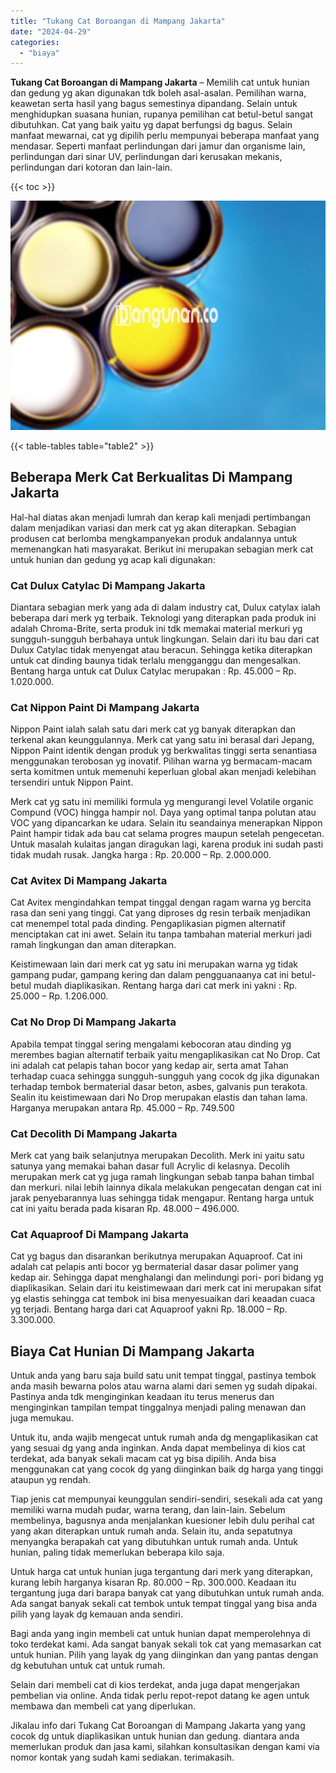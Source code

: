 ```yaml
---
title: "Tukang Cat Boroangan di Mampang Jakarta"
date: "2024-04-29"
categories: 
  - "biaya"
---
```


**Tukang Cat Boroangan di Mampang Jakarta** – Memilih cat untuk hunian dan gedung yg akan digunakan tdk boleh asal-asalan. Pemilihan warna, keawetan serta hasil yang bagus semestinya dipandang. Selain untuk menghidupkan suasana hunian, rupanya pemilihan cat betul-betul sangat dibutuhkan. Cat yang baik yaitu yg dapat berfungsi dg bagus. Selain manfaat mewarnai, cat yg dipilih perlu mempunyai beberapa manfaat yang mendasar. Seperti manfaat perlindungan dari jamur dan organisme lain, perlindungan dari sinar UV, perlindungan dari kerusakan mekanis, perlindungan dari kotoran dan lain-lain.

{{< toc >}}

![Tukang Cat Boroangan di Mampang Jakarta](/images/jasa-cat-murah37.png)

{{< table-tables table="table2" >}}

## Beberapa Merk Cat Berkualitas Di Mampang Jakarta

Hal-hal diatas akan menjadi lumrah dan kerap kali menjadi pertimbangan dalam menjadikan variasi dan merk cat yg akan diterapkan. Sebagian produsen cat berlomba mengkampanyekan produk andalannya untuk memenangkan hati masyarakat. Berikut ini merupakan sebagian merk cat untuk hunian dan gedung yg acap kali digunakan:

### Cat Dulux Catylac Di Mampang Jakarta

Diantara sebagian merk yang ada di dalam industry cat, Dulux catylax ialah beberapa dari merk yg terbaik. Teknologi yang diterapkan pada produk ini adalah Chroma-Brite, serta produk ini tdk memakai material merkuri yg sungguh-sungguh berbahaya untuk lingkungan. Selain dari itu bau dari cat Dulux Catylac tidak menyengat atau beracun. Sehingga ketika diterapkan untuk cat dinding baunya tidak terlalu mengganggu dan mengesalkan. Bentang harga untuk cat Dulux Catylac merupakan : Rp. 45.000 – Rp. 1.020.000.

### Cat Nippon Paint Di Mampang Jakarta

Nippon Paint ialah salah satu dari merk cat yg banyak diterapkan dan terkenal akan keunggulannya. Merk cat yang satu ini berasal dari Jepang, Nippon Paint identik dengan produk yg berkwalitas tinggi serta senantiasa menggunakan terobosan yg inovatif. Pilihan warna yg bermacam-macam serta komitmen untuk memenuhi keperluan global akan menjadi kelebihan tersendiri untuk Nippon Paint.

Merk cat yg satu ini memiliki formula yg mengurangi level Volatile organic Compund (VOC) hingga hampir nol. Daya yang optimal tanpa polutan atau VOC yang dipancarkan ke udara. Selain itu seandainya menerapkan Nippon Paint hampir tidak ada bau cat selama progres maupun setelah pengecetan. Untuk masalah kulaitas jangan diragukan lagi, karena produk ini sudah pasti tidak mudah rusak. Jangka harga : Rp. 20.000 – Rp. 2.000.000.

### Cat Avitex Di Mampang Jakarta

Cat Avitex mengindahkan tempat tinggal dengan ragam warna yg bercita rasa dan seni yang tinggi. Cat yang diproses dg resin terbaik menjadikan cat menempel total pada dinding. Pengaplikasian pigmen alternatif menciptakan cat ini awet. Selain itu tanpa tambahan material merkuri jadi ramah lingkungan dan aman diterapkan.

Keistimewaan lain dari merk cat yg satu ini merupakan warna yg tidak gampang pudar, gampang kering dan dalam pengguanaanya cat ini betul-betul mudah diaplikasikan. Rentang harga dari cat merk ini yakni : Rp. 25.000 – Rp. 1.206.000.

### Cat No Drop Di Mampang Jakarta

Apabila tempat tinggal sering mengalami kebocoran atau dinding yg merembes bagian alternatif terbaik yaitu mengaplikasikan cat No Drop. Cat ini adalah cat pelapis tahan bocor yang kedap air, serta amat Tahan terhadap cuaca sehingga sungguh-sungguh yang cocok dg jika digunakan terhadap tembok bermaterial dasar beton, asbes, galvanis pun terakota. Sealin itu keistimewaan dari No Drop merupakan elastis dan tahan lama. Harganya merupakan antara Rp. 45.000 – Rp. 749.500

### Cat Decolith Di Mampang Jakarta

Merk cat yang baik selanjutnya merupakan Decolith. Merk ini yaitu satu satunya yang memakai bahan dasar full Acrylic di kelasnya. Decolih merupakan merk cat yg juga ramah lingkungan sebab tanpa bahan timbal dan merkuri. nilai lebih lainnya dikala melakukan pengecatan dengan cat ini jarak penyebarannya luas sehingga tidak mengapur. Rentang harga untuk cat ini yaitu berada pada kisaran Rp. 48.000 – 496.000.

### Cat Aquaproof Di Mampang Jakarta

Cat yg bagus dan disarankan berikutnya merupakan Aquaproof. Cat ini adalah cat pelapis anti bocor yg bermaterial dasar dasar polimer yang kedap air. Sehingga dapat menghalangi dan melindungi pori- pori bidang yg diaplikasikan. Selain dari itu keistimewaan dari merk cat ini merupakan sifat yg elastis sehingga cat tembok ini bisa menyesuaikan dari keaadan cuaca yg terjadi. Bentang harga dari cat Aquaproof yakni Rp. 18.000 – Rp. 3.300.000.

## Biaya Cat Hunian Di Mampang Jakarta

Untuk anda yang baru saja build satu unit tempat tinggal, pastinya tembok anda masih bewarna polos atau warna alami dari semen yg sudah dipakai. Pastinya anda tdk menginginkan keadaan itu terus menerus dan menginginkan tampilan tempat tinggalnya menjadi paling menawan dan juga memukau.

Untuk itu, anda wajib mengecat untuk rumah anda dg mengaplikasikan cat yang sesuai dg yang anda inginkan. Anda dapat membelinya di kios cat terdekat, ada banyak sekali macam cat yg bisa dipilih. Anda bisa menggunakan cat yang cocok dg yang diinginkan baik dg harga yang tinggi ataupun yg rendah.

Tiap jenis cat mempunyai keunggulan sendiri-sendiri, sesekali ada cat yang memiliki warna mudah pudar, warna terang, dan lain-lain. Sebelum membelinya, bagusnya anda menjalankan kuesioner lebih dulu perihal cat yang akan diterapkan untuk rumah anda. Selain itu, anda sepatutnya menyangka berapakah cat yang dibutuhkan untuk rumah anda. Untuk hunian, paling tidak memerlukan beberapa kilo saja.

Untuk harga cat untuk hunian juga tergantung dari merk yang diterapkan, kurang lebih harganya kisaran Rp. 80.000 – Rp. 300.000. Keadaan itu tergantung juga dari barapa banyak cat yang dibutuhkan untuk rumah anda. Ada sangat banyak sekali cat tembok untuk tempat tinggal yang bisa anda pilih yang layak dg kemauan anda sendiri.

Bagi anda yang ingin membeli cat untuk hunian dapat memperolehnya di toko terdekat kami. Ada sangat banyak sekali tok cat yang memasarkan cat untuk hunian. Pilih yang layak dg yang diinginkan dan yang pantas dengan dg kebutuhan untuk cat untuk rumah.

Selain dari membeli cat di kios terdekat, anda juga dapat mengerjakan pembelian via online. Anda tidak perlu repot-repot datang ke agen untuk membawa dan membeli cat yang diperlukan.

Jikalau info dari Tukang Cat Boroangan di Mampang Jakarta yang yang cocok dg untuk diaplikasikan untuk hunian dan gedung. diantara anda memerlukan produk dan jasa kami, silahkan konsultasikan dengan kami via nomor kontak yang sudah kami sediakan. terimakasih.
